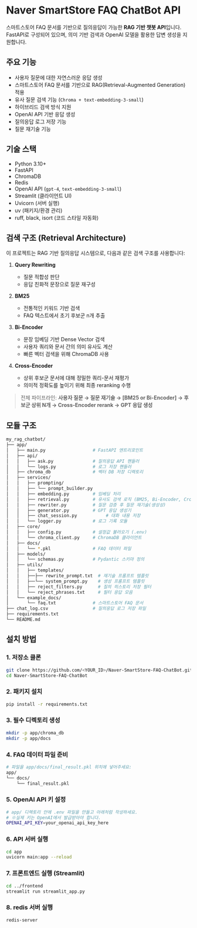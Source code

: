 # Naver SmartStore FAQ ChatBot API

스마트스토어 FAQ 문서를 기반으로 질의응답이 가능한 **RAG 기반 챗봇 API**입니다.  
FastAPI로 구성되어 있으며, 의미 기반 검색과 OpenAI 모델을 활용한 답변 생성을 지원합니다.


## 주요 기능

- 사용자 질문에 대한 자연스러운 응답 생성
- 스마트스토어 FAQ 문서를 기반으로 RAG(Retrieval-Augmented Generation) 적용
- 유사 질문 검색 기능 (`Chroma + text-embedding-3-small`)
- 하이브리드 검색 방식 지원
- OpenAI API 기반 응답 생성
- 질의응답 로그 저장 기능
- 질문 재기술 기능


## 기술 스택

- Python 3.10+
- FastAPI
- ChromaDB
- Redis
- OpenAI API (`gpt-4`, `text-embedding-3-small`)
- Streamlit (클라이언트 UI)
- Uvicorn (서버 실행)
- uv (패키지/환경 관리)
- ruff, black, isort (코드 스타일 자동화)


## 검색 구조 (Retrieval Architecture)

이 프로젝트는 RAG 기반 질의응답 시스템으로, 다음과 같은 검색 구조를 사용합니다:

1. **Query Rewriting**  
   - 질문 적합성 판단
   - 응답 친화적 문장으로 질문 재구성

2. **BM25**  
   - 전통적인 키워드 기반 검색
   - FAQ 텍스트에서 초기 후보군 n개 추출

3. **Bi-Encoder**   
   - 문장 임베딩 기반 Dense Vector 검색
   - 사용자 쿼리와 문서 간의 의미 유사도 계산
   - 빠른 벡터 검색을 위해 ChromaDB 사용

4. **Cross-Encoder**  
   - 상위 후보군 문서에 대해 정밀한 쿼리-문서 재평가
   - 의미적 정확도를 높이기 위해 최종 reranking 수행

> 전체 파이프라인:
> **사용자 질문 → 질문 재기술 → [BM25 or Bi-Encoder] → 후보군 상위 N개 → Cross-Encoder rerank → GPT 응답 생성**

## 모듈 구조
```bash
my_rag_chatbot/
├── app/
│   ├── main.py                  # FastAPI 엔트리포인트
│   ├── api/
│   │   ├── ask.py               # 질의응답 API 핸들러
│   │   └── logs.py              # 로그 저장 핸들러
│   ├── chroma_db                # 벡터 DB 저장 디렉토리
│   ├── services/
│   │   ├── prompting/
│   │   ├── └── prompt_builder.py
│   │   ├── embedding.py         # 임베딩 처리
│   │   ├── retrieval.py         # 유사도 검색 로직 (BM25, Bi-Encoder, Cross-Encoder)
│   │   ├── rewriter.py          # 질문 검증 후 질문 재기술(생성성)
│   │   ├── generator.py         # GPT 응답 생성기
│   │   ├── chat_session.py           # 대화 내용 저장
│   │   └── logger.py            # 로그 기록 모듈
│   ├── core/
│   │   ├── config.py            # 설정값 불러오기 (.env)
│   │   └── chroma_client.py     # ChromaDB 클라이언트
│   ├── docs/
│   │   └── *.pkl                # FAQ 데이터 파일
│   ├── models/
│   │   └── schemas.py           # Pydantic 스키마 정의
│   ├── utils/
│   │   ├── templates/     
│   │   ├──├── rewrite_prompt.txt  # 재기술 프롬프트 템플릿 
│   │   ├──└── system_prompt.py    # 생성 프롬프트 템플릿 
│   │   ├── reject_filters.py      # 질의 히스토리 저장 필터
│   │   └── reject_phrases.txt     # 필터 응답 모음 
│   └── example_docs/
│       └── faq.txt              # 스마트스토어 FAQ 문서
├── chat_log.csv                 # 질의응답 로그 저장 파일
├── requirements.txt
└── README.md
```

## 설치 방법
### 1. 저장소 클론
```bash
git clone https://github.com/<YOUR_ID>/Naver-SmartStore-FAQ-ChatBot.git
cd Naver-SmartStore-FAQ-ChatBot
```

### 2. 패키지 설치
```bash
pip install -r requirements.txt
```

### 3. 필수 디렉토리 생성
```bash
mkdir -p app/chroma_db
mkdir -p app/docs
```

### 4. FAQ 데이터 파일 준비
```bash
# 파일을 app/docs/final_result.pkl 위치에 넣어주세요:
app/
└── docs/
    └── final_result.pkl
```

### 5. OpenAI API 키 설정
```bash
# app/ 디렉토리 안에 .env 파일을 만들고 아래처럼 작성하세요. 
# ※실제 키는 OpenAI에서 발급받아야 합니다.
OPENAI_API_KEY=your_openai_api_key_here
```

### 6. API 서버 실행
```bash
cd app
uvicorn main:app --reload
```

### 7. 프론트엔드 실행 (Streamlit)
```bash
cd ../frontend
streamlit run streamlit_app.py
```

### 8. redis 서버 실행
```bash
redis-server
```